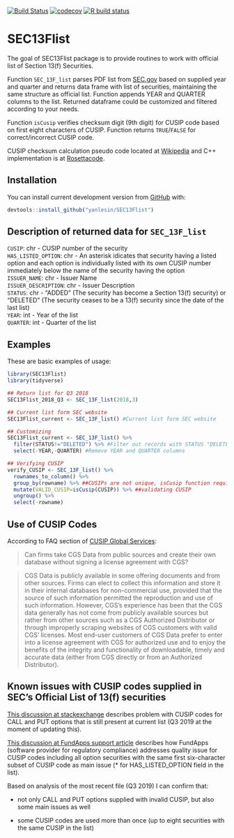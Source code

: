 
<!-- README.md is generated from README.Rmd. Please edit that file -->
<!-- badges: start -->

[![Build
Status](https://travis-ci.org/yanlesin/SEC13Flist.svg?branch=master)](https://travis-ci.org/yanlesin/SEC13Flist)
[![codecov](https://codecov.io/github/yanlesin/SEC13Flist/branch/master/graphs/badge.svg)](https://codecov.io/gh/yanlesin/SEC13Flist/branch/master)
[![R build
status](https://github.com/yanlesin/SEC13Flist/workflows/R-CMD-check/badge.svg)](https://github.com/yanlesin/SEC13Flist/actions)

<!-- badges: end -->

# SEC13Flist

The goal of SEC13Flist package is to provide routines to work with
official list of Section 13(f) Securities.

Function `SEC_13F_list` parses PDF list from
[SEC.gov](https://www.sec.gov/divisions/investment/13flists.htm) based
on supplied year and quarter and returns data frame with list of
securities, maintaining the same structure as official list. Function
appends YEAR and QUARTER columns to the list. Returned dataframe could
be customized and filtered according to your needs.

Function `isCusip` verifies checksum digit (9th digit) for CUSIP code
based on first eight characters of CUSIP. Function returns
`TRUE`/`FALSE` for correct/incorrect CUSIP code.

CUSIP checksum calculation pseudo code located at
[Wikipedia](https://en.wikipedia.org/wiki/CUSIP) and C++ implementation
is at [Rosettacode](https://rosettacode.org/wiki/CUSIP#C.2B.2B).

## Installation

You can install current development version from
[GitHub](https://github.com/yanlesin/SEC13Flist) with:

``` r
devtools::install_github("yanlesin/SEC13Flist")
```

## Description of returned data for `SEC_13F_list`

`CUSIP`: chr - CUSIP number of the security  
`HAS_LISTED_OPTION`: chr - An asterisk idicates that security having a
listed option and each option is individually listed with its own CUSIP
number immediately below the name of the security having the option  
`ISSUER_NAME`: chr - Issuer Name  
`ISSUER_DESCRIPTION`: chr - Issuer Description  
`STATUS`: chr - “ADDED” (The security has become a Section 13(f)
security) or “DELETED” (The security ceases to be a 13(f) security since
the date of the last list)  
`YEAR`: int - Year of the list  
`QUARTER`: int - Quarter of the list

## Examples

These are basic examples of usage:

``` r
library(SEC13Flist)
library(tidyverse)

## Return list for Q3 2018
SEC13Flist_2018_Q3 <- SEC_13F_list(2018,3)

## Current list form SEC website
SEC13Flist_current <- SEC_13F_list() #Current list form SEC website

## Customizing
SEC13Flist_current <- SEC_13F_list() %>% 
  filter(STATUS!="DELETED") %>% #Filter out records with STATUS "DELETED"
  select(-YEAR,-QUARTER) #Remove YEAR and QUARTER columns

## Verifying CUSIP
verify_CUSIP <- SEC_13F_list() %>%
  rownames_to_column() %>% 
  group_by(rowname) %>% ##CUSIPs are not unique, isCusip function requires single nine character CUSIP
  mutate(VALID_CUSIP=isCusip(CUSIP)) %>% ##validating CUSIP
  ungroup() %>% 
  select(-rowname)
```

## Use of CUSIP Codes

According to FAQ section of [CUSIP Global
Services](https://www.cusip.com/cusip/cgs-license-fees.htm):

> Can firms take CGS Data from public sources and create their own
> database without signing a license agreement with CGS?

> CGS Data is publicly available in some offering documents and from
> other sources. Firms can elect to collect this information and store
> it in their internal databases for non-commercial use, provided that
> the source of such information permitted the reproduction and use of
> such information. However, CGS’s experience has been that the CGS data
> generally has not come from publicly available sources but rather from
> other sources such as a CGS Authorized Distributor or through
> improperly scraping websites of CGS customers with valid CGS’
> licenses. Most end-user customers of CGS Data prefer to enter into a
> license agreement with CGS for authorized use and to enjoy the
> benefits of the integrity and functionality of downloadable, timely
> and accurate data (either from CGS directly or from an Authorized
> Distributor).

## Known issues with CUSIP codes supplied in SEC’s Official List of 13(f) securities

[This discussion at
stackexchange](https://quant.stackexchange.com/questions/16392/sec-13f-security-list-has-incorrect-cusip-numbers)
describes problem with CUSIP codes for CALL and PUT options that is
still present at current list (Q3 2019 at the moment of updating this).

[This discussion at FundApps support
article](https://fundapps.zendesk.com/hc/en-us/articles/204837769-13F-list-Option-CUSIP-matching)
describes how FundApps (software provider for regulatory compliance)
addresses quality issue for CUSIP codes including all option securities
with the same first six-character subset of CUSIP code as main issue (\*
for HAS\_LISTED\_OPTION field in the list).

Based on analysis of the most recent file (Q3 2019) I can confirm that:

-   not only CALL and PUT options supplied with invalid CUSIP, but also
    some main issues as well

-   some CUSIP codes are used more than once (up to eight securities
    with the same CUSIP in the list)
